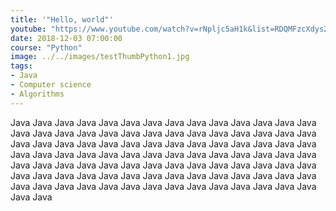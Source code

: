 ```yaml
---
title: '"Hello, world"'
youtube: "https://www.youtube.com/watch?v=rNpljc5aH1k&list=RDQMFzcXdys2U2A&start_radio=1"
date: 2018-12-03 07:00:00
course: "Python"
image: ../../images/testThumbPython1.jpg
tags:
- Java
- Computer science
- Algorithms
---
```


Java Java Java Java Java Java Java Java Java Java Java Java Java Java Java Java Java Java Java Java Java Java Java Java Java Java Java Java Java Java Java Java Java Java Java Java Java Java Java Java Java Java Java Java Java Java Java Java Java Java 
Java Java Java Java Java Java Java Java Java Java Java Java Java Java Java Java Java Java Java Java Java Java Java Java Java Java Java Java Java Java Java Java Java Java Java Java Java Java Java Java Java Java Java Java Java Java Java Java Java Java
